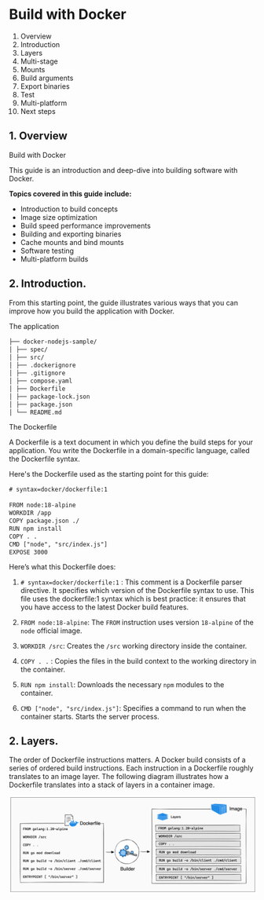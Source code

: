 # Build with Docker

1. Overview
2. Introduction 
3. Layers 
4. Multi-stage
5. Mounts
6. Build arguments
7. Export binaries
8. Test
9. Multi-platform
10. Next steps

## 1. Overview

Build with Docker

This guide is an introduction and deep-dive into building software with Docker.

**Topics covered in this guide include:**

- Introduction to build concepts
- Image size optimization
- Build speed performance improvements
- Building and exporting binaries
- Cache mounts and bind mounts
- Software testing
- Multi-platform builds


## 2. Introduction.

From this starting point, the guide illustrates various ways that you can improve how you build the application with Docker.


The application

```
├── docker-nodejs-sample/
│ ├── spec/
│ ├── src/
│ ├── .dockerignore
│ ├── .gitignore
│ ├── compose.yaml
│ ├── Dockerfile
│ ├── package-lock.json
│ ├── package.json
│ └── README.md
```


The Dockerfile

A Dockerfile is a text document in which you define the build steps for your application. You write the Dockerfile in a domain-specific language, called the Dockerfile syntax.

Here's the Dockerfile used as the starting point for this guide:
```
# syntax=docker/dockerfile:1

FROM node:18-alpine
WORKDIR /app
COPY package.json ./
RUN npm install
COPY . .
CMD ["node", "src/index.js"]
EXPOSE 3000
```

Here’s what this Dockerfile does:

1. `# syntax=docker/dockerfile:1` : This comment is a Dockerfile parser directive. It specifies which version of the Dockerfile syntax to use. This file uses the dockerfile:1 syntax which is best practice: it ensures that you have access to the latest Docker build features.

2. `FROM node:18-alpine`: The `FROM` instruction uses version `18-alpine` of the `node` official image.
3. `WORKDIR /src`: Creates the `/src` working directory inside the container.
4. `COPY . .` : Copies the files in the build context to the working directory in the container.
5. `RUN npm install`: Downloads the necessary `npm` modules to the container.
6. `CMD ["node", "src/index.js"]`: Specifies a command to run when the container starts. Starts the server process.


## 2. Layers.

The order of Dockerfile instructions matters. A Docker build consists of a series of ordered build instructions. Each instruction in a Dockerfile roughly translates to an image layer. The following diagram illustrates how a Dockerfile translates into a stack of layers in a container image.

![Layers](../images/layers.png)